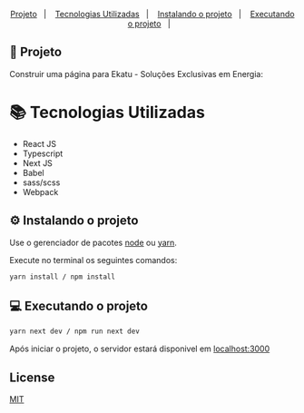 


<p align="center">
  <a href="#page_with_curl-desafio">Projeto</a>&nbsp;&nbsp;&nbsp;|&nbsp;&nbsp;&nbsp;
  <a href="#books-tecnologias-utilizadas">Tecnologias Utilizadas</a>&nbsp;&nbsp;&nbsp;|&nbsp;&nbsp;&nbsp;
  <a href="#gear-instalando-o-projeto">Instalando o projeto</a>&nbsp;&nbsp;&nbsp;|&nbsp;&nbsp;&nbsp;
  <a href="#computer-executando-o-projeto">Executando o projeto</a>&nbsp;&nbsp;&nbsp;|&nbsp;&nbsp;&nbsp;
</p>


## :page_with_curl: Projeto

Construir uma página para Ekatu - Soluções Exclusivas em Energia:


# :books: Tecnologias Utilizadas

- React JS
- Typescript
- Next JS
- Babel
- sass/scss
- Webpack

## :gear: Instalando o projeto

Use o gerenciador de pacotes [node](https://nodejs.org/en/) ou [yarn](https://yarnpkg.com/).

Execute no terminal os seguintes comandos:

```bash
yarn install / npm install
```

## :computer: Executando o projeto

```bash
yarn next dev / npm run next dev
```

Após iniciar o projeto, o servidor estará disponivel em [localhost:3000](http://localhost:3000/)


## License
[MIT](https://choosealicense.com/licenses/mit/)
